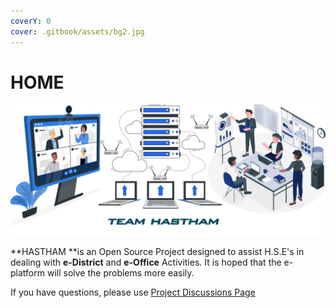 ```yaml
---
coverY: 0
cover: .gitbook/assets/bg2.jpg
---
```


# HOME

![](.gitbook/assets/bg2.jpg)

&#x20; **HASTHAM **is an Open Source Project designed to assist H.S.E's in dealing with **e-District** and **e-Office** Activities. It is hoped that the e-platform will solve the problems more easily.

If you have questions, please use [Project Discussions Page](https://github.com/hasthamalp/LOCKALP/discussions)
